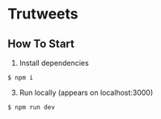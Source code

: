 # Trutweets

## How To Start

1. Install dependencies

```
$ npm i
```

3. Run locally (appears on localhost:3000)

```
$ npm run dev
```
